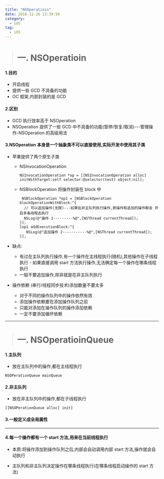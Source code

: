 ```yaml
---
title: "NSOperatioin"
date: 2016-12-26 13:39:59
category:
  - iOS
tag:
  - iOS
---
```


> # 一. NSOperatioin

#### 1.目的

- 开启线程
- 提供一些 GCD 不具备的功能
- OC 框架,内部封装的是 GCD

#### 2.区别

- GCD 执行效率高于 NSOperation
- NSOperation 提供了一些 GCD 中不具备的功能(暂停/恢复/取消)---管理操作-NSOperation 的高级用法

#### 3.NSOperation 本身是一个抽象类不可以直接使用,实际开发中使用其子类

- 苹果提供了两个原生子类
  - NSInvocationOperation
    ```objc
    NSInvocationOperation *op = [[NSInvocationOperation alloc]  initWithTarget:self selector:@selector(test) object:nil];
    ```
  - NSBlockOperation 将操作封装在 block 中
    ```objc
     NSBlockOperation *op1 = [NSBlockOperation blockOperationWithBlock:^{
      // 可以追加操作(无限)---如果在非主队列执行操作,原操作和追加的操作都会 开启多条线程去执行
      NSLog(@"操作 1---------%@",[NSThread currentThread]);
    }];
    [op1 addExecutionBlock:^{
       NSLog(@"追加操作 2-----------%@",[NSThread currentThread]);
    }];
    ```

- 缺点: 
  - 有过在主队列执行操作,有一个操作在主线程执行(随机),其他操作在子线程执行 - 如果直接调用 start 方法执行操作,无法确定每一个操作在哪条线程执行 
  - 一般不要追加操作,除非就是在非主队列执行 
- 操作依赖 (串行/线程同步技术)添加数量不要太多 
  - 对于不同的操作队列中的操作依然有效 
  - 添加操作依赖要在添加操作队列之前 
  - 只能对添加在操作队列的操作添加依赖 
  - 一定不要添加循环依赖

---

> # 一. NSOperatioinQueue

#### 1.主队列

- 放在主队列中的操作,都在主线程执行
<pre><code>NSOPerationQueue mainQueue</code></pre>

#### 2.非主队列

- 放在非主队列中的操作,都在子线程执行
<pre><code>[[NSOPerationQueue alloc] init]</code></pre>

#### 3.一般定义成全局属性

---

#### 4.每一个操作都有一个 start 方法,用来在当前线程执行

- 本质:将操作添加到操作队列之后,内部会自动调用内部 start 方法,操作就会自动执行

- 主队列和非主队列决定操作在哪条线程执行(在哪条线程启动操作的 start 方法)
```
